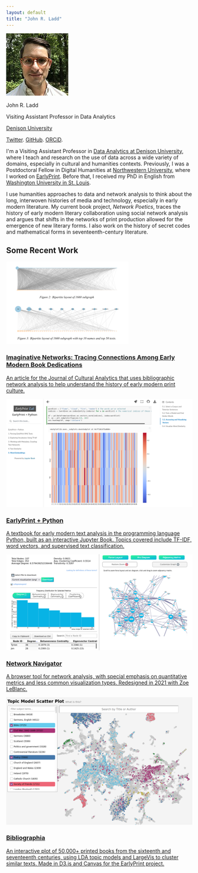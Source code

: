 ```yaml
---
layout: default 
title: "John R. Ladd"
---
```


<main class="site f4 ph4 avenir lh-copy">

<section class="cf center w-100 w-80-ns pa2 pr4 f4-ns f5">
  <div class="fl tc w-100 w-25-l mt4 mr4 f5">
  <img class="br-100 pa1 ba b--black-10 h6 w6" src="images/ladd.jpg" alt="avatar">
  <p class="f4 b">John R. Ladd</p>
  <p>Visiting Assistant Professor in Data Analytics</p>
  <p><a href="https://denison.edu/academics/data-analytics" class="link green dim" target="_blank">Denison University</a></p>
  <p><a href="https://twitter.com/johnrladd" class="link green dim" target="_blank">Twitter</a>. <a href="https://github.com/jrladd" class="link green dim" target="_blank">GitHub</a>. <a href="https://orcid.org/0000-0002-5440-062X" class="link green dim" target="_blank">ORCiD</a>.</p>
  </div>
  <div class="fl measure">
  <p>
  I'm a Visiting Assistant Professor in <a href="https://denison.edu/academics/data-analytics" target="_blank" class="link green dim">Data Analytics at Denison University</a>, where I teach and research on the use of data across a wide variety of domains, especially in cultural and humanities contexts. Previously, I was a Postdoctoral Fellow in Digital Humanities at <a class="link green dim" href="https://humanities.northwestern.edu/about/people/postdoctoral-fellows-here-program/index.html">Northwestern University</a>, where I worked on <a href="https://earlyprint.org" target="_blank" class="link green dim">EarlyPrint</a>. Before that, I received my PhD in English from <a class="link green dim" href="https://english.wustl.edu/">Washington University in St. Louis</a>.
  </p>

  <p>
  I use humanities approaches to data and network analysis to think about the long, interwoven histories of media and technology, especially in early modern literature. My current book project, <em>Network Poetics</em>, traces the history of early modern literary collaboration using social network analysis and argues that shifts in the networks of print production allowed for the emergence of new literary forms. I also work on the history of secret codes and mathematical forms in seventeenth-century literature.
  </p>

  </div>
</section>
<section class="mw7 center">
  <h2 class="w-100 tc fw1 ph3 ph0-l">Some Recent Work</h2>
  <article class="shadow-4 bt ba br2 b--black-20 mv3 pa2">
    <a class="db pv4 ph3 ph0-l no-underline black dim" href="https://culturalanalytics.org/article/21993-imaginative-networks-tracing-connec-tions-among-early-modern-book-dedi-cations" target="_blank">
      <div class="flex flex-column flex-row-ns">
        <div class="pr3-ns mb4 mb0-ns w-100 w-40-ns">
          <img src="images/gallery/imaginative_networks.png" class="db" alt="A visualization from the Imaginative Networks article showing two bipartite networks.">
        </div>
        <div class="w-100 w-60-ns pl3-ns">
          <h1 class="green f3 fw1 mt0 lh-title">Imaginative Networks: Tracing Connections Among Early Modern Book Dedications</h1>
          <p class="f6 f5-l lh-copy">An article for the Journal of Cultural Analytics that uses bibliographic network analysis to help understand the history of early modern print culture.</p>
        </div>
      </div>
    </a>
  </article>
  <article class="shadow-4 bt ba br2 b--black-20 mv3 pa2">
    <a class="db pv4 ph3 ph0-l no-underline black dim" href="https://earlyprint.org/jupyterbook" target="_blank">
      <div class="flex flex-column flex-row-ns">
        <div class="pr3-ns mb4 mb0-ns w-100 w-40-ns">
          <img src="images/gallery/2python.png" class="db" alt="A screenshot from a page of the Jupyter Book, showing a heatmap of word vectors.">
        </div>
        <div class="w-100 w-60-ns pl3-ns">
          <h1 class="green f3 fw1 mt0 lh-title">EarlyPrint + Python</h1>
          <p class="f6 f5-l lh-copy">A textbook for early modern text analysis in the programming language Python, built as an interactive Jupyter Book. Topics covered include TF-IDF, word vectors, and supervised text classification.</p>
        </div>
      </div>
    </a>
  </article>
  <article class="shadow-4 bt ba br2 b--black-20 mv3 pa2">
    <a class="db pv4 ph3 ph0-l no-underline black dim" href="https://networknavigator.jrladd.com">
      <div class="flex flex-column flex-row-ns">
        <div class="pr3-ns mb4 mb0-ns w-100 w-40-ns">
          <img src="images/gallery/4navigator.png" class="db" alt="A screenshot of Network Navigator, showing metrics and visualizations for a Game of Thrones network dataset.">
        </div>
        <div class="w-100 w-60-ns pl3-ns">
          <h1 class="green f3 fw1 mt0 lh-title">Network Navigator</h1>
          <p class="f6 f5-l lh-copy">
	  A browser tool for network analysis, with special emphasis on quantitative metrics and less common visualization types. Redesigned in 2021 with Zoe LeBlanc.
          </p>
        </div>
      </div>
    </a>
  </article>
  <article class="shadow-4 bt ba br2 b--black-20 mv3 pa2">
    <a class="db pv4 ph3 ph0-l no-underline black dim" href="https://earlyprint.org/bibliographia" target="_blank">
      <div class="flex flex-column flex-row-ns">
        <div class="pr3-ns mb4 mb0-ns w-100 w-40-ns">
          <img src="images/gallery/5scatter.png" class="db" alt="A screenshot of EarlyPrint site, showing the clusters of texts in LargeVis.">
        </div>
        <div class="w-100 w-60-ns pl3-ns">
          <h1 class="green f3 fw1 mt0 lh-title">Bibliographia</h1>
          <p class="f6 f5-l lh-copy">An interactive plot of 50,000+ printed books from the sixteenth and seventeenth centuries, using LDA topic models and LargeVis to cluster similar texts. Made in D3.js and Canvas for the EarlyPrint project.</p>
        </div>
      </div>
    </a>
  </article>
</section>

</main>
